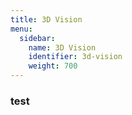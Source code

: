 ```yaml
---
title: 3D Vision
menu:
  sidebar:
    name: 3D Vision
    identifier: 3d-vision
    weight: 700
---
```


### test
